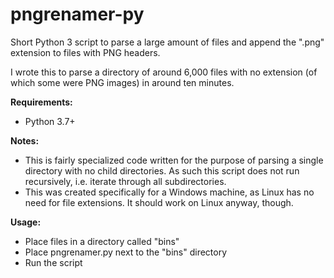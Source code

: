 # pngrenamer-py
Short Python 3 script to parse a large amount of files and append the ".png" extension to files with PNG headers.

I wrote this to parse a directory of around 6,000 files with no extension (of which some were PNG images) in around ten minutes.

**Requirements:**
 - Python 3.7+

**Notes:**
 - This is fairly specialized code written for the purpose of parsing a single directory with no child directories. As such this script does not run recursively, i.e. iterate through all subdirectories.
 - This was created specifically for a Windows machine, as Linux has no need for file extensions. It should work on Linux anyway, though.

**Usage:**
 - Place files in a directory called "bins"
 - Place pngrenamer.py next to the "bins" directory
 - Run the script
